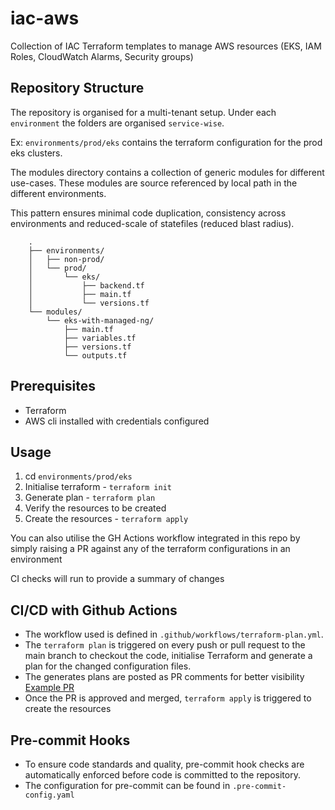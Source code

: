 # iac-aws
Collection of IAC Terraform templates to manage AWS resources (EKS, IAM Roles, CloudWatch Alarms, Security groups)

## Repository Structure

The repository is organised for a multi-tenant setup. Under each `environment` the folders are organised `service-wise`. 

Ex: `environments/prod/eks` contains the terraform configuration for the prod eks clusters.

The modules directory contains a collection of generic modules for different use-cases. These modules are source referenced by local path in the different environments. 

This pattern ensures minimal code duplication, consistency across environments and reduced-scale of statefiles (reduced blast radius).

```
    .
    ├── environments/
    │   ├── non-prod/
    │   └── prod/
    │       └── eks/
    │           ├── backend.tf
    │           ├── main.tf
    │           └── versions.tf
    └── modules/
        └── eks-with-managed-ng/
            ├── main.tf
            ├── variables.tf
            ├── versions.tf
            └── outputs.tf
```


## Prerequisites
- Terraform
- AWS cli installed with credentials configured

## Usage

1. cd `environments/prod/eks`
2. Initialise terraform - `terraform init`
3. Generate plan - `terraform plan`
4. Verify the resources to be created
4. Create the resources - `terraform apply`

You can also utilise the GH Actions workflow integrated in this repo by simply raising a PR against any of the terraform configurations in an environment

CI checks will run to provide a summary of changes


## CI/CD with Github Actions 

- The workflow used is defined in `.github/workflows/terraform-plan.yml`.
- The `terraform plan` is triggered on every push or pull request to the main branch to checkout the code, initialise Terraform and generate a plan for the changed configuration files.
- The generates plans are posted as PR comments for better visibility [Example PR](https://github.com/Hansel-Christopher/iac-aws/pull/8)
- Once the PR is approved and merged, `terraform apply` is triggered to create the resources


## Pre-commit Hooks

- To ensure code standards and quality, pre-commit hook checks are automatically enforced before code is committed to the repository.
- The configuration for pre-commit can be found in `.pre-commit-config.yaml`
